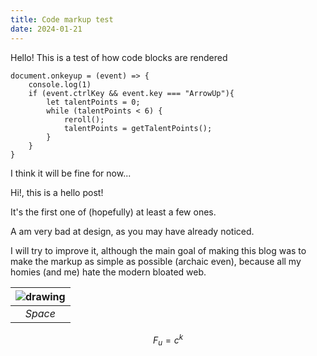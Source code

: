 ```yaml
---
title: Code markup test
date: 2024-01-21
---
```


Hello! This is a test of how code blocks are rendered
```
document.onkeyup = (event) => {
    console.log(1)
    if (event.ctrlKey && event.key === "ArrowUp"){
        let talentPoints = 0;
        while (talentPoints < 6) {
            reroll();
            talentPoints = getTalentPoints();
        }
    }
}
```
I think it will be fine for now...

Hi!, this is a hello post! 

It's the first one of (hopefully) at least a few ones.

A am very bad at design, as you may have already noticed.

I will try to improve it, although the main goal of making this blog was to make the markup as simple as possible (archaic even), because all my homies (and me) hate the modern bloated web.

| <img src="https://i.stack.imgur.com/NEext.jpg" alt="drawing" style="max-width:300px"/> |
|:--:| 
| *Space* |

$$ F_u = c^k $$
